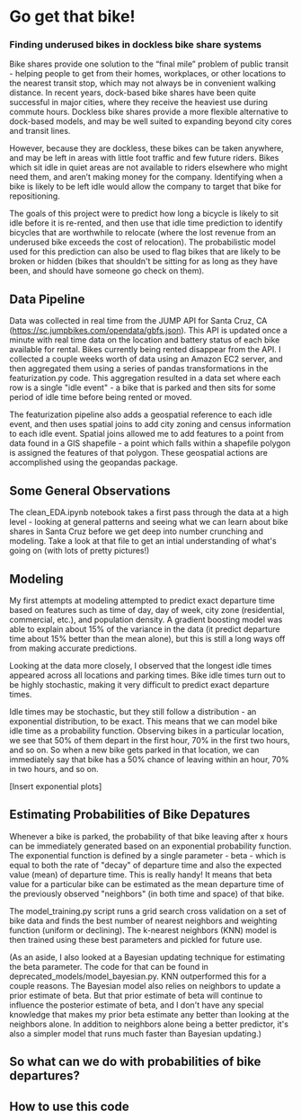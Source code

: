 # Go get that bike! 
### Finding underused bikes in dockless bike share systems

Bike shares provide one solution to the “final mile” problem of public transit - helping people to get from their homes, workplaces, or other locations to the nearest transit stop, which may not always be in convenient walking distance. In recent years, dock-based bike shares have been quite successful in major cities, where they receive the heaviest use during commute hours.  Dockless bike shares provide a more flexible alternative to dock-based models, and may be well suited to expanding beyond city cores and transit lines. 

However, because they are dockless, these bikes can be taken anywhere, and may be left in areas with little foot traffic and few future riders. Bikes which sit idle in quiet areas are not available to riders elsewhere who might need them, and aren’t making money for the company. Identifying when a bike is likely to be left idle would allow the company to target that bike for repositioning.

The goals of this project were to predict how long a bicycle is likely to sit idle before it is re-rented, and then use that idle time prediction to identify bicycles that are worthwhile to relocate (where the lost revenue from an underused bike exceeds the cost of relocation). The probabilistic model used for this prediction can also be used to flag bikes that are likely to be broken or hidden (bikes that shouldn't be sitting for as long as they have been, and should have someone go check on them).

## Data Pipeline

Data was collected in real time from the JUMP API for Santa Cruz, CA (https://sc.jumpbikes.com/opendata/gbfs.json). This API is updated once a minute with real time data on the location and battery status of each bike available for rental. Bikes currently being rented disappear from the API. I collected a couple weeks worth of data using an Amazon EC2 server, and then aggregated them using a series of pandas transformations in the featurization.py code. This aggregation resulted in a data set where each row is a single "idle event" - a bike that is parked and then sits for some period of idle time before being rented or moved.

The featurization pipeline also adds a geospatial reference to each idle event, and then uses spatial joins to add city zoning and census information to each idle event. Spatial joins allowed me to add features to a point from data found in a GIS shapefile - a point which falls within a shapefile polygon is assigned the features of that polygon. These geospatial actions are accomplished using the geopandas package.

## Some General Observations

The clean_EDA.ipynb notebook takes a first pass through the data at a high level - looking at general patterns and seeing what we can learn about bike shares in Santa Cruz before we get deep into number crunching and modeling. Take a look at that file to get an intial understanding of what's going on (with lots of pretty pictures!)

## Modeling

My first attempts at modeling attempted to predict exact departure time based on features such as time of day, day of week, city zone (residential, commercial, etc.), and population density. A gradient boosting model was able to explain about 15% of the variance in the data (it predict departure time about 15% better than the mean alone), but this is still a long ways off from making accurate predictions.

Looking at the data more closely, I observed that the longest idle times appeared across all locations and parking times. Bike idle times turn out to be highly stochastic, making it very difficult to predict exact departure times. 

Idle times may be stochastic, but they still follow a distribution - an exponential distribution, to be exact. This means that we can model bike idle time as a probability function. Observing bikes in a particular location, we see that 50% of them depart in the first hour, 70% in the first two hours, and so on. So when a new bike gets parked in that location, we can immediately say that bike has a 50% chance of leaving within an hour, 70% in two hours, and so on.

[Insert exponential plots]

## Estimating Probabilities of Bike Depatures

Whenever a bike is parked, the probability of that bike leaving after x hours can be immediately generated based on an exponential probability function. The exponential function is defined by a single parameter - beta - which is equal to both the rate of "decay" of departure time and also the expected value (mean) of departure time. This is really handy! It means that beta value for a particular bike can be estimated as the mean departure time of the previously observed "neighbors" (in both time and space) of that bike. 

The model_training.py script runs a grid search cross validation on a set of bike data and finds the best number of nearest neighbors and weighting function (uniform or declining). The k-nearest neighbors (KNN) model is then trained using these best parameters and pickled for future use.

(As an aside, I also looked at a Bayesian updating technique for estimating the beta parameter. The code for that can be found in deprecated_models/model_bayesian.py. KNN outperformed this for a couple reasons. The Bayesian model also relies on neighbors to update a prior estimate of beta. But that prior estimate of beta will continue to influence the posterior estimate of beta, and I don't have any special knowledge that makes my prior beta estimate any better than looking at the neighbors alone. In addition to neighbors alone being a better predictor, it's also a simpler model that runs much faster than Bayesian updating.)


## So what can we do with probabilities of bike departures?



## How to use this code

